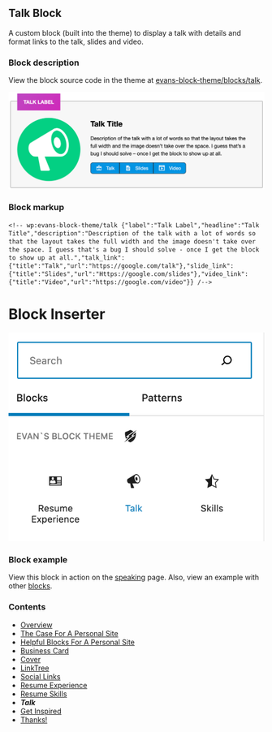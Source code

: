 ## Talk Block
A custom block (built into the theme) to display a talk with details and format links to the talk, slides and video. 

### Block description
View the block source code in the theme at [evans-block-theme/blocks/talk](https://github.com/circlecube/evans-block-theme/tree/main/blocks/talk).

![talk block demo](images/talk-block.png)

### Block markup
```
<!-- wp:evans-block-theme/talk {"label":"Talk Label","headline":"Talk Title","description":"Description of the talk with a lot of words so that the layout takes the full width and the image doesn't take over the space. I guess that's a bug I should solve - once I get the block to show up at all.","talk_link":{"title":"Talk","url":"https://google.com/talk"},"slide_link":{"title":"Slides","url":"Https://google.com/slides"},"video_link":{"title":"Video","url":"https://google.com/video"}} /-->
```

# Block Inserter
![block talk inserter](images/block-talk.png)

### Block example
View this block in action on the [speaking](https://evanmullins.com/speaking/) page.
Also, view an example with other [blocks](https://evanmullins.com/blocks/#talk).

### Contents
- [Overview](overview.md)
- [The Case For A Personal Site](case-for-personal-site.md)
- [Helpful Blocks For A Personal Site](helpful-blocks.md)
 - [Business Card](business-card-block.md)
 - [Cover](cover-block.md)
 - [LinkTree](linktree-block.md)
 - [Social Links](social-links-block.md)
 - [Resume Experience](resume-experience-job-block.md)
 - [Resume Skills](resume-skills-block.md)
 - ***Talk***
- [Get Inspired](insipration.md)
- [Thanks!](thanks.md)